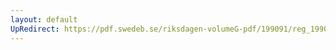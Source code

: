 ```yaml
---
layout: default
UpRedirect: https://pdf.swedeb.se/riksdagen-volumeG-pdf/199091/reg_199091/reg_199091_0255.pdf
---
```


